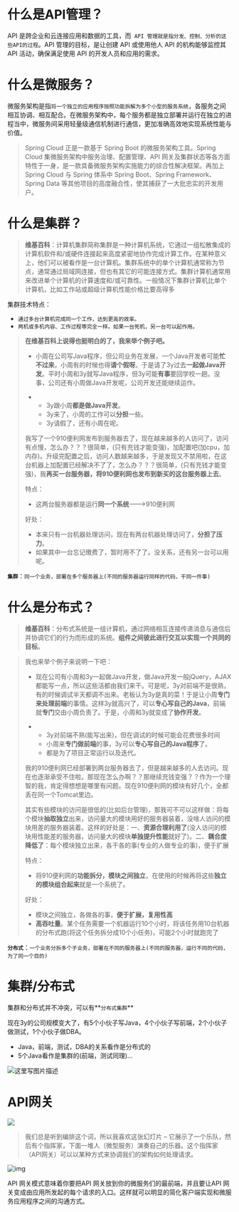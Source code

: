 # 什么是API管理？

API 是跨企业和云连接应用和数据的工具，而` API 管理就是指分发、控制、分析的这些API的过程`。API 管理的目标，是让创建 API 或使用他人 API 的机构能够监控其 API 活动，确保满足使用 API 的开发人员和应用的需求。

# 什么是微服务？

微服务架构是指`将一个独立的应用程序按照功能拆解为多个小型的服务系统`，各服务之间相互协调、相互配合。在微服务架构中，每个服务都是独立部署并运行在独立的进程当中，微服务间采用轻量级通信机制进行通信，更加准确高效地实现系统性能与价值。

> Spring Cloud 正是一款基于 Spring Boot 的微服务架构工具。Spring Cloud 集微服务架构中服务治理、配置管理、API 网关及集群状态等各方面特性于一身，是一款具备微服务架构实施能力的综合性解决框架。再加上 Spring Cloud 与 Spring 体系中 Spring Boot、Spring Framework、Spring Data 等其他项目的高度融合性，使其捕获了一大批忠实的开发用户。

# 什么是集群？

> **维基百科**：计算机集群简称集群是一种计算机系统，它通过一组松散集成的计算机软件和/或硬件连接起来高度紧密地协作完成计算工作。在某种意义上，他们可以被看作是一台计算机。集群系统中的单个计算机通常称为节点，通常通过局域网连接，但也有其它的可能连接方式。集群计算机通常用来改进单个计算机的计算速度和/或可靠性。一般情况下集群计算机比单个计算机，比如工作站或超级计算机性能价格比要高得多

集群技术特点：

- `通过多台计算机完成同一个工作，达到更高的效率。`
- `两机或多机内容、工作过程等完全一样。如果一台死机，另一台可以起作用。`

> **在维基百科上说得也挺明白的了，我来举个例子吧。**
>
> - 小周在公司写Java程序，但公司业务在发展，一个Java开发者可能**忙不过来**，小周有的时候也得**请个假呀**。于是请了3y过去**一起做Java开发**。平时小周和3y就写Java程序，但3y可能**有事**要回学校一趟。没事，公司还有小周做Java开发呢，公司开发还能继续运作。
>
> - - 3y跟小周**都是做Java开发**。
>   - 3y来了，小周的工作可以**分担**一些。
>   - 3y请假了，还有小周在呢。
>
> 我写了一个910便利网发布到服务器去了，现在越来越多的人访问了，访问有点慢，怎么办？？？很简单，(只有充钱才能变强)，加配置吧(加cpu，加内存)。升级完配置之后，访问人数越来越多，于是发现又不禁用啦，在这台机器上加配置已经解决不了了，怎么办？？？很简单，(只有充钱才能变强)，我**再买一台服务器，将910便利网也发布到新买的这台服务器上去**。
>
> 特点：
>
> - 这两台服务器都是运行**同一个系统**--->910便利网
>
> 好处：
>
> - 本来只有一台机器处理访问，现在有两台机器处理访问了，**分担了压力**。
> - 如果其中一台忘记缴费了，暂时用不了了。没关系，还有另一台可以用呢。

**`集群`**：`同一个业务，部署在多个服务器上(不同的服务器运行同样的代码，干同一件事)`

# 什么是分布式？

> **维基百科**：分布式系统是一组计算机，通过网络相互连接传递消息与通信后并协调它们的行为而形成的系统。**组件之间彼此进行交互以实现一个共同的目标**。

> 我也来举个例子来说明一下吧：
>
> - 现在公司有小周和3y一起做Java开发，做Java开发一般jQuery，AJAX都能写一点，所以这些活都由我们来干。可是呢，3y对前端不是很熟，有的时候调试半天都调不出来。老板认为3y是真的菜！于是让小周**专门来处理前端**的事情。这样3y就高兴了，可以**专心写自己的Java**，前端就**专门**交由小周负责了。于是，小周和3y就变成了**协作开发**。
>
> - - 3y对前端不熟(能写出来)，但在调试的时候可能会花费很多时间
>   - 小周来**专门做前端**的事，3y可以**专心写自己的Java程序**了。
>   - 都是为了项目正常运行以及迭代。
>
> 我的910便利网已经部署到两台服务器去了，但是越来越多的人去访问。现在也逐渐承受不住啦。那现在怎么办啊？？那继续充钱变强？？作为一个理智的我，肯定得想想是哪里有问题。现在910便利网的模块有好几个，全都丢在同一个Tomcat里边。
>
> 其实有些模块的访问是很低的(比如后台管理)，那我可不可以这样做：将每个模块**抽取独立**出来，访问量大的模块用好的服务器装着，没啥人访问的模块用差的服务器装着。这样的好处是：一、**资源合理利用了**(没人访问的模块用性能差的服务器，访问量大的模块**单独提升性能**就好了)。二、**耦合度降低了**：每个模块独立出来，各干各的事(专业的人做专业的事)，便于扩展
>
> 特点：
>
> - 将910便利网的**功能拆分，模块之间独立**，在使用的时候再将这些**独立的模块组合起来**就是一个系统了。
>
> 好处：
>
> - 模块之间独立，各做各的事，**便于扩展，复用性高**
> - **高吞吐量**。某个任务需要一个机器运行10个小时，将该任务用10台机器的分布式跑(将这个任务拆分成10个小任务)，可能2个小时就跑完了

**`分布式`**：`一个业务分拆多个子业务，部署在不同的服务器上(不同的服务器，运行不同的代码，为了同一个目的)`

# 集群/分布式

集群和分布式并不冲突，可以有**`分布式集群`**

现在3y的公司规模变大了，有5个小伙子写Java，4个小伙子写前端，2个小伙子做测试，1个小伙子做DBA。

- Java，前端，测试，DBA的关系看作是分布式的
- 5个Java看作是集群的(前端，测试同理)…

![这里写图片描述](https://i.loli.net/2020/11/13/a5NLIM3lEq6yDt9.jpg)

# API网关

![](https://i.loli.net/2020/11/13/hOtasxQr6AzjIbq.png)

> 我们总是听到编排这个词，所以我喜欢这张幻灯片 – 它展示了一个乐队，然后有个指挥家，下面一堆人（微型服务）演奏自己的乐器。这个指挥家（API网关）可以以某种方式来协调我们的架构如何处理请求。

![img](http://blog.didispace.com/content/images/posts/hzf-ms-apigateway-1-10.png)

API 网关模式意味着你要把API 网关放到你的微服务们的最前端，并且要让API 网关变成由应用所发起的每个请求的入口。这样就可以明显的简化客户端实现和微服务应用程序之间的沟通方式。